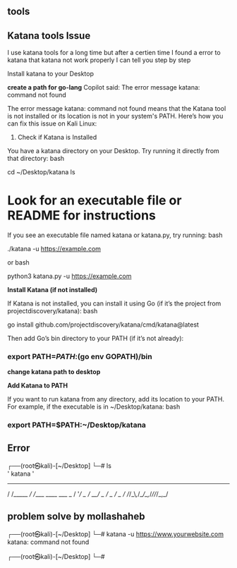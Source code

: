 ## tools
## Katana tools Issue 
I use katana tools for a long time but after a certien time I found a error to katana that katana not work properly
I can tell you step by step 

Install katana to your Desktop 

**create a path for go-lang**
Copilot said: The error message katana: command not found

The error message katana: command not found means that the Katana tool is not installed or its location is not in your system's PATH. Here’s how you can fix this issue on Kali Linux:
1. Check if Katana is Installed

You have a katana directory on your Desktop. Try running it directly from that directory:
bash

cd ~/Desktop/katana
ls
# Look for an executable file or README for instructions

If you see an executable file named katana or katana.py, try running:
bash

./katana -u https://example.com

or
bash

python3 katana.py -u https://example.com

**Install Katana (if not installed)**

If Katana is not installed, you can install it using Go (if it’s the project from projectdiscovery/katana):
bash

go install github.com/projectdiscovery/katana/cmd/katana@latest

Then add Go’s bin directory to your PATH (if it’s not already):

### export PATH=$PATH:$(go env GOPATH)/bin


**change katana path to desktop**


**Add Katana to PATH**

If you want to run katana from any directory, add its location to your PATH. For example, if the executable is in ~/Desktop/katana:
bash

### export PATH=$PATH:~/Desktop/katana ####



## Error 
┌──(root㉿kali)-[~/Desktop]
└─# ls    
'   katana '






   __        __                
  / /_____ _/ /____ ____  ___ _
 /  '_/ _  / __/ _  / _ \/ _  /
/_/\_\\_,_/\__/\_,_/_//_/\_,_/                                                   








            
## problem solve by mollashaheb
                                                                                                                            
┌──(root㉿kali)-[~/Desktop]
└─# katana -u https://www.yourwebsite.com
katana: command not found
                                                                                                                            
┌──(root㉿kali)-[~/Desktop]
└─# 
